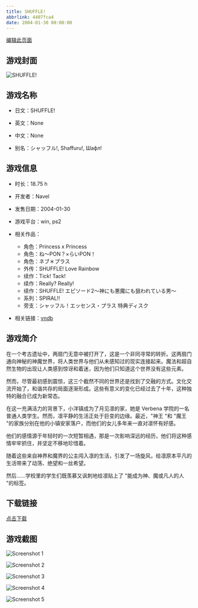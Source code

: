 ```yaml
---
title: SHUFFLE!
abbrlink: 4407fca4
date: 2004-01-30 00:00:00
---
```

[编辑此页面](https://github.com/ACG-3/ADV3-source/blob/main/source/_posts/games/SHUFFLE%21.md)

## 游戏封面

![SHUFFLE!](https://pan.timero.xyz/d/onedrive/img_lib_001/SHUFFLE!_cover.avif)


## 游戏名称

- 日文：SHUFFLE!
- 英文：None
- 中文：None

- 别名：シャッフル!, Shaffuru!, Шафл!


## 游戏信息

- 时长：18.75 h
- 开发者：Navel
- 发售日期：2004-01-30
- 游戏平台：win, ps2
- 相关作品：
   - 角色：Princess x Princess
   - 角色：ね～PON？×らいPON！
   - 角色：ネブ＊プラス
   - 外传：SHUFFLE! Love Rainbow
   - 续作：Tick! Tack!
   - 续作：Really? Really!
   - 续作：SHUFFLE! エピソード2～神にも悪魔にも狙われている男～
   - 系列：SPIRAL!!
   - 旁支：シャッフル！エッセンス・プラス 特典ディスク

- 相关链接：[vndb](https://vndb.org/v28)


## 游戏简介

在一个考古遗址中，两扇门无意中被打开了，这是一个非同寻常的转折。这两扇门通向神秘的神魔世界，将人类世界与他们从未感知过的现实连接起来。魔法和超自然生物的出现让人类感到惊讶和着迷，因为他们只知道这个世界没有这些元素。

然而，尽管最初感到震惊，这三个截然不同的世界还是找到了交融的方式。文化交流开始了，和谐共存的局面逐渐形成。这些有意义的变化已经过去了十年，这种独特的融合已成为新常态。

在这一充满活力的背景下，小洋镇成为了月见凛的家，她是 Verbena 学院的一名普通人类学生。然而，凛平静的生活正处于巨变的边缘。最近，"神王 "和 "魔王 "的家族分别在他的小镇安家落户，而他们的女儿多年来一直对凛怀有好感。

他们的感情源于年轻时的一次短暂相遇，那是一次影响深远的经历，他们将这种感情牢牢抓住，并坚定不移地珍惜着。

随着这些来自神界和魔界的公主闯入凛的生活，引发了一场旋风，给凛原本平凡的生活带来了动荡、绝望和一丝希望。

然后......学校里的学生们既羡慕又讽刺地给凛贴上了 "能成为神、魔或凡人的人 "的标签。




## 下载链接

[点击下载](https://pan.timero.xyz/onedrive/adv_lib_001/SHUFFLE%21)


## 游戏截图


![Screenshot 1](https://pan.timero.xyz/d/onedrive/img_lib_001/SHUFFLE!_Screenshot_1.avif)

![Screenshot 2](https://pan.timero.xyz/d/onedrive/img_lib_001/SHUFFLE!_Screenshot_2.avif)

![Screenshot 3](https://pan.timero.xyz/d/onedrive/img_lib_001/SHUFFLE!_Screenshot_3.avif)

![Screenshot 4](https://pan.timero.xyz/d/onedrive/img_lib_001/SHUFFLE!_Screenshot_4.avif)

![Screenshot 5](https://pan.timero.xyz/d/onedrive/img_lib_001/SHUFFLE!_Screenshot_5.avif)

